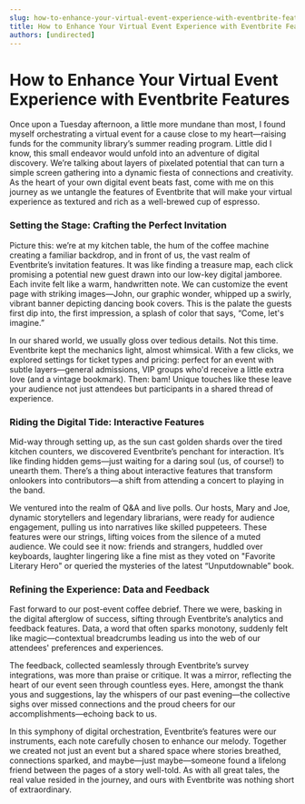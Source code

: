 ```yaml
---
slug: how-to-enhance-your-virtual-event-experience-with-eventbrite-features
title: How to Enhance Your Virtual Event Experience with Eventbrite Features
authors: [undirected]
---
```


# How to Enhance Your Virtual Event Experience with Eventbrite Features

Once upon a Tuesday afternoon, a little more mundane than most, I found myself orchestrating a virtual event for a cause close to my heart—raising funds for the community library’s summer reading program. Little did I know, this small endeavor would unfold into an adventure of digital discovery. We’re talking about layers of pixelated potential that can turn a simple screen gathering into a dynamic fiesta of connections and creativity. As the heart of your own digital event beats fast, come with me on this journey as we untangle the features of Eventbrite that will make your virtual experience as textured and rich as a well-brewed cup of espresso.

### Setting the Stage: Crafting the Perfect Invitation

Picture this: we’re at my kitchen table, the hum of the coffee machine creating a familiar backdrop, and in front of us, the vast realm of Eventbrite’s invitation features. It was like finding a treasure map, each click promising a potential new guest drawn into our low-key digital jamboree. Each invite felt like a warm, handwritten note. We can customize the event page with striking images—John, our graphic wonder, whipped up a swirly, vibrant banner depicting dancing book covers. This is the palate the guests first dip into, the first impression, a splash of color that says, “Come, let's imagine.” 

In our shared world, we usually gloss over tedious details. Not this time. Eventbrite kept the mechanics light, almost whimsical. With a few clicks, we explored settings for ticket types and pricing: perfect for an event with subtle layers—general admissions, VIP groups who'd receive a little extra love (and a vintage bookmark). Then: bam! Unique touches like these leave your audience not just attendees but participants in a shared thread of experience.

### Riding the Digital Tide: Interactive Features

Mid-way through setting up, as the sun cast golden shards over the tired kitchen counters, we discovered Eventbrite’s penchant for interaction. It’s like finding hidden gems—just waiting for a daring soul (us, of course!) to unearth them. There’s a thing about interactive features that transform onlookers into contributors—a shift from attending a concert to playing in the band.

We ventured into the realm of Q&A and live polls. Our hosts, Mary and Joe, dynamic storytellers and legendary librarians, were ready for audience engagement, pulling us into narratives like skilled puppeteers. These features were our strings, lifting voices from the silence of a muted audience. We could see it now: friends and strangers, huddled over keyboards, laughter lingering like a fine mist as they voted on "Favorite Literary Hero" or queried the mysteries of the latest “Unputdownable” book.

### Refining the Experience: Data and Feedback

Fast forward to our post-event coffee debrief. There we were, basking in the digital afterglow of success, sifting through Eventbrite’s analytics and feedback features. Data, a word that often sparks monotony, suddenly felt like magic—contextual breadcrumbs leading us into the web of our attendees' preferences and experiences.

The feedback, collected seamlessly through Eventbrite’s survey integrations, was more than praise or critique. It was a mirror, reflecting the heart of our event seen through countless eyes. Here, amongst the thank yous and suggestions, lay the whispers of our past evening—the collective sighs over missed connections and the proud cheers for our accomplishments—echoing back to us.

In this symphony of digital orchestration, Eventbrite’s features were our instruments, each note carefully chosen to enhance our melody. Together we created not just an event but a shared space where stories breathed, connections sparked, and maybe—just maybe—someone found a lifelong friend between the pages of a story well-told. As with all great tales, the real value resided in the journey, and ours with Eventbrite was nothing short of extraordinary.